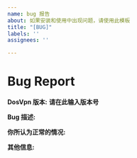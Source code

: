 ```yaml
---
name: bug 报告
about: 如果安装和使用中出现问题，请使用此模板
title: "[BUG]"
labels: ''
assignees: ''

---
```


<!-- 提交问题前，请在 README.md 的 常见问题解答 Q&A 是否有符合您当前状况的解决方案 -->
# Bug Report

**DosVpn 版本:**
 **请在此输入版本号**

**Bug 描述:**
<!-- 请描述问题现象 -->

**你所认为正常的情况:**
<!-- 请描述一下，如果没有该 bug 的话，你认为应用如何运行是正常现象 -->

**其他信息:**
<!-- 如果可以，请列出其他和你问题有关的信息，比如 hosts 配置，dns 配置 -->
<!-- 如果可以，请在讨论区上传相关截图 -->
